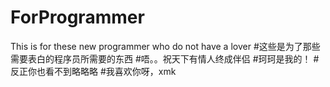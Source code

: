 # ForProgrammer
This is for these new programmer who do not have  a lover
#这些是为了那些需要表白的程序员所需要的东西
#唔。。祝天下有情人终成伴侣
#珂珂是我的！
#反正你也看不到略略略
#我喜欢你呀，xmk
#
